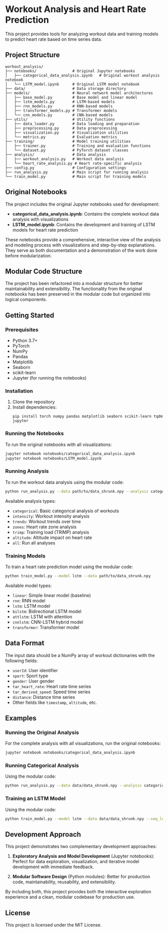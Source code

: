 # Workout Analysis and Heart Rate Prediction

This project provides tools for analyzing workout data and training models to predict heart rate based on time series data.

## Project Structure

```
workout_analysis/
├── notebooks/                # Original Jupyter notebooks
│   ├── categorical_data_analysis.ipynb   # Original workout analysis notebook
│   └── LSTM_model.ipynb      # Original LSTM model notebook
├── data/                     # Data storage directory
├── models/                   # Neural network model architectures
│   ├── base_model.py         # Base model and linear model
│   ├── lstm_models.py        # LSTM-based models
│   ├── rnn_models.py         # RNN-based models
│   ├── transformer_models.py # Transformer models
│   └── cnn_models.py         # CNN-based models
├── utils/                    # Utility functions
│   ├── data_loader.py        # Data loading and preparation
│   ├── preprocessing.py      # Data preprocessing
│   ├── visualization.py      # Visualization utilities
│   └── metrics.py            # Evaluation metrics
├── training/                 # Model training utilities
│   ├── trainer.py            # Training and evaluation functions
│   └── dataset.py            # PyTorch dataset classes
├── analysis/                 # Data analysis
│   ├── workout_analysis.py   # Workout data analysis
│   └── heart_rate_analysis.py # Heart rate-specific analysis
├── config.py                 # Configuration settings
├── run_analysis.py           # Main script for running analysis
└── train_model.py            # Main script for training models
```

## Original Notebooks

The project includes the original Jupyter notebooks used for development:

- **categorical_data_analysis.ipynb**: Contains the complete workout data analysis with visualizations
- **LSTM_model.ipynb**: Contains the development and training of LSTM models for heart rate prediction

These notebooks provide a comprehensive, interactive view of the analysis and modeling process with visualizations and step-by-step explanations. They serve as both documentation and a demonstration of the work done before modularization.

## Modular Code Structure

The project has been refactored into a modular structure for better maintainability and extensibility. The functionality from the original notebooks has been preserved in the modular code but organized into logical components.

## Getting Started

### Prerequisites

- Python 3.7+
- PyTorch
- NumPy
- Pandas
- Matplotlib
- Seaborn
- scikit-learn
- Jupyter (for running the notebooks)

### Installation

1. Clone the repository
2. Install dependencies:
   ```
   pip install torch numpy pandas matplotlib seaborn scikit-learn tqdm jupyter
   ```

### Running the Notebooks

To run the original notebooks with all visualizations:

```bash
jupyter notebook notebooks/categorical_data_analysis.ipynb
jupyter notebook notebooks/LSTM_model.ipynb
```

### Running Analysis

To run the workout data analysis using the modular code:

```bash
python run_analysis.py --data path/to/data_shrunk.npy --analysis categorical intensity zones
```

Available analysis types:
- `categorical`: Basic categorical analysis of workouts
- `intensity`: Workout intensity analysis
- `trends`: Workout trends over time
- `zones`: Heart rate zone analysis
- `trimp`: Training load (TRIMP) analysis
- `altitude`: Altitude impact on heart rate
- `all`: Run all analyses

### Training Models

To train a heart rate prediction model using the modular code:

```bash
python train_model.py --model lstm --data path/to/data_shrunk.npy
```

Available model types:
- `linear`: Simple linear model (baseline)
- `rnn`: RNN model
- `lstm`: LSTM model
- `bilstm`: Bidirectional LSTM model
- `attlstm`: LSTM with attention
- `cnnlstm`: CNN-LSTM hybrid model
- `transformer`: Transformer model

## Data Format

The input data should be a NumPy array of workout dictionaries with the following fields:
- `userId`: User identifier
- `sport`: Sport type
- `gender`: User gender
- `tar_heart_rate`: Heart rate time series
- `tar_derived_speed`: Speed time series
- `distance`: Distance time series
- Other fields like `timestamp`, `altitude`, etc.

## Examples

### Running the Original Analysis

For the complete analysis with all visualizations, run the original notebooks:

```bash
jupyter notebook notebooks/categorical_data_analysis.ipynb
```

### Running Categorical Analysis

Using the modular code:

```bash
python run_analysis.py --data data/data_shrunk.npy --analysis categorical --save_df
```

### Training an LSTM Model

Using the modular code:

```bash
python train_model.py --model lstm --data data/data_shrunk.npy --seq_length 20 --pred_horizon 3 --hidden_size 64 --epochs 100 --batch_size 128
```

## Development Approach

This project demonstrates two complementary development approaches:

1. **Exploratory Analysis and Model Development** (Jupyter notebooks): Perfect for data exploration, visualization, and iterative model development with immediate feedback.

2. **Modular Software Design** (Python modules): Better for production code, maintainability, reusability, and extensibility.

By including both, this project provides both the interactive exploration experience and a clean, modular codebase for production use.

## License

This project is licensed under the MIT License.
